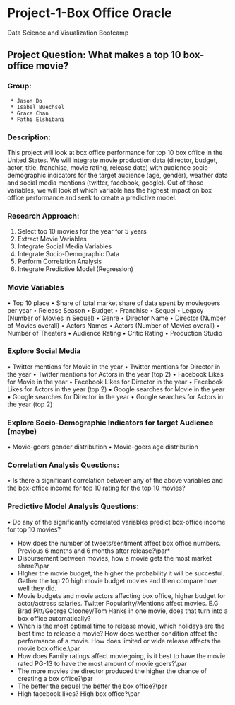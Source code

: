 # Project-1-Box Office Oracle
Data Science and Visualization Bootcamp
## Project Question: What makes a top 10 box-office movie?

### Group:  
	 * Jason Do
	 * Isabel Buechsel
	 * Grace Chan
	 * Fathi Elshibani

### Description: 
This project will look at box office performance for top 10 box office in the United States.  We will integrate movie production data (director, budget, actor, title, franchise, movie rating, release date) with audience socio-demographic indicators for the target audience (age, gender), weather data and social media mentions (twitter, facebook, google).  Out of those variables, we will look at which variable has the highest impact on box office performance and seek to create a predictive model.

 

### Research Approach:
1. Select top 10 movies for the year for 5 years 
2. Extract Movie Variables
3. Integrate Social Media Variables
4. Integrate Socio-Demographic Data
5. Perform Correlation Analysis
6. Integrate Predictive Model (Regression)

### Movie Variables
•	Top 10 place
•	Share of total market share of data spent by moviegoers per year
•	Release Season
•	Budget
•	Franchise
•	Sequel
•	Legacy (Number of Movies in Sequel)
•	Genre
•	Director Name
•	Director (Number of Movies overall)
•	Actors Names
•	Actors (Number of Movies overall)
•	Number of Theaters
•	Audience Rating
•	Critic Rating
•	Production Studio
### Explore Social Media 
•	Twitter mentions for Movie in the year
•	Twitter mentions for Director in the year
•	Twitter mentions for Actors in the year (top 2)
•	Facebook Likes for Movie in the year
•	Facebook Likes for Director in the year
•	Facebook Likes for Actors in the year (top 2)
•	Google searches for Movie in the year
•	Google searches for Director in the year
•	Google searches for Actors in the year (top 2)
### Explore Socio-Demographic Indicators for target Audience (maybe)
•	Movie-goers gender distribution
•	Movie-goers age distribution
### Correlation Analysis Questions:
•	Is there a significant correlation between any of the above variables and the box-office income for top 10 rating for the top 10 movies?
### Predictive Model Analysis Questions:
•	Do any of the significantly correlated variables predict box-office income for top 10 movies?


* How does the number of tweets/sentiment affect box office numbers. Previous 6 months and 6 months after release?\par* 
* Disbursement between movies, how a movie gets the most market share?\par
* HIgher the movie budget, the higher the probability it will be succesful. Gather the top 20 high movie budget movies and then compare how well they did. 
* Movie budgets and movie actors affecting box office, higher budget for actor/actress salaries. Twitter Popularity/Mentions affect movies. E.G Brad Pitt/George Clooney/Tom Hanks in one movie, does that turn into a box office automatically?
* When is the most optimal time to release movie, which holidays are the best time to release a movie? How does weather condition affect the performance of a movie. How does limited or wide release affects the movie box office.\par
* How does Family ratings affect moviegoing, is it best to have the movie rated PG-13 to have the most amount of movie goers?\par
* The more movies the director produced the higher the chance of creating a box office?\par
* The  better the sequel the better the box office?\par
* High facebook likes? High box office?\par
